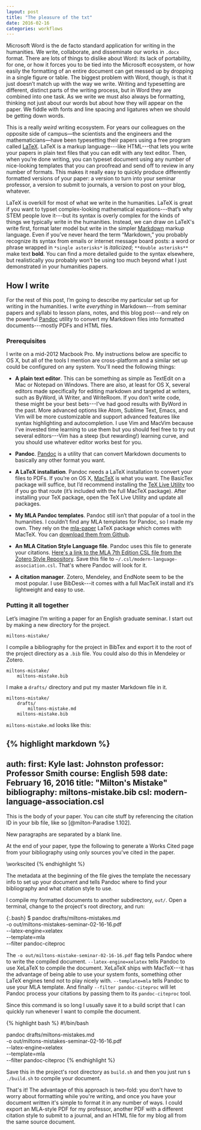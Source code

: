 ```yaml
---
layout: post
title: "The pleasure of the txt"
date: 2016-02-16
categories: workflows
---
```


Microsoft Word is the de facto standard application for writing in the humanities. We write, collaborate, and disseminate our works in `.docx` format. There are lots of things to dislike about Word: its lack of portability, for one, or how it forces you to be tied into the Microsoft ecosystem, or how easily the formatting of an entire document can get messed up by dropping in a single figure or table. The biggest problem with Word, though, is that it just doesn’t match up with the way we write. Writing and typesetting are different, distinct parts of the writing process, but in Word they are combined into one task. As we write we must also always be formatting, thinking not just about our words but about how they will appear on the paper. We fiddle with fonts and line spacing and ligatures when we should be getting down words.

This is a really *weird* writing ecosystem. For years our colleagues on the opposite side of campus&mdash;the scientists and the engineers and the mathematicians&mdash;have been typesetting their papers using a free program called [LaTeX](https://en.wikipedia.org/wiki/LaTeX). LaTeX is a markup language---like HTML---that lets you write your papers in plain text files that you can edit with any text editor. Then, when you’re done writing, you can typeset document using any number of nice-looking templates that you can proofread and send off to review in any number of formats. This makes it really easy to quickly produce differently formatted versions of your paper: a version to turn into your seminar professor, a version to submit to journals, a version to post on your blog, whatever.

LaTeX is overkill for most of what we write in the humanities. LaTeX is great if you want to typset complex-looking mathematical equations---that’s why  STEM people love it---but its syntax is overly complex for the kinds of things we typically write in the humanities. Instead, we can draw on LaTeX's write first, format later model but write in the simpler [Markdown](https://daringfireball.net/projects/markdown/syntax) markup language. Even if you’ve never heard the term “Markdown,” you probably recognize its syntax from emails or internet message board posts: a word or phrase wrapped in `*single asterisks*` is *italicized*; `**double asterisks**` make text **bold**. You can find a more detailed guide to the syntax elsewhere, but realistically you probably won’t be using too much beyond what I just demonstrated in your humanities papers.

## How I write

For the rest of this post, I’m going to describe my particular set up for writing in the humanities. I write *everything* in Markdown---from seminar papers and syllabi to lesson plans, notes, and this blog post---and rely on the powerful [Pandoc](https://pandoc.org) utility to convert my Markdown files into formatted documents---mostly PDFs and HTML files.

### Prerequisites

I write on a mid-2012 Macbook Pro. My instructions below are specific to OS X, but all of the tools I mention are cross-platform and a similar set up could be configured on any system. You'll need the following things:

* **A plain text editor**. This can be something as simple as TextEdit on a Mac or Notepad on Windows. There are also, at least for OS X, several editors made specifically for editing markdown and targeted at writers, such as ByWord, iA Writer, and WriteRoom. If you don’t write code, these might be your best bets---I’ve had good results with ByWord in the past. More advanced options like Atom, Sublime Text, Emacs, and Vim will be more customizable and support advanced features like syntax highlighting and autocompletion.  I use Vim and MacVim because I've invested time learning to use them but you should feel free to try out several editors---Vim has a steep (but rewarding!) learning curve, and you should use whatever editor works best for you.

* **Pandoc**. [Pandoc](https://pandoc.org) is a utility that can convert Markdown documents to basically any other format you want. 

* **A LaTeX installation**. Pandoc needs a LaTeX installation to convert your files to PDFs. If you’re on OS X, [MacTeX](https://tug.org/mactex/) is what you want. The BasicTex package will suffice, but I’d recommend installing the [TeX Live Utility](https://amaxwell.github.io/tlutility/) too if you go that route (it’s included with the full MacTeX package). After installing your TeX package, open the TeX Live Utility and update all packages.

* **My MLA Pandoc templates**. Pandoc still isn’t that popular of a tool in the humanities. I couldn’t find any MLA templates for Pandoc, so I made my own. They rely on the [mla-paper](https://www.ctan.org/pkg/mla-paper) LaTeX package which comes with MacTeX. You can [download them from Github](https://github.com/kylerjohnston/pandoc-templates).

* **An MLA Citation Style Language file**. Pandoc uses this file to generate your citations. [Here's a link to the MLA 7th Edition CSL file from the Zotero Style Repository](https://www.zotero.org/styles/modern-language-association). Save this file to `~/.csl/modern-language-association.csl`. That's where Pandoc will look for it.

* **A citation manager**. Zotero, Mendeley, and EndNote seem to be the most popular. I use BibDesk---it comes with a full MacTeX install and it’s lightweight and easy to use.

### Putting it all together

Let’s imagine I’m writing a paper for an English graduate seminar. I start out by making a new directory for the project. 

    miltons-mistake/

I compile a bibliography for the project in BibTex and export it to the root of the project directory as a `.bib` file. You could also do this in Mendeley or Zotero.

    miltons-mistake/
        miltons-mistake.bib

I make a `drafts/` directory and put my master Markdown file in it.

    miltons-mistake/
        drafts/
            miltons-mistake.md
        miltons-mistake.bib

`miltons-mistake.md` looks like this:

{% highlight markdown %}
---
auth:
first: Kyle
last: Johnston
professor: Professor Smith
course: English 598
date: February 16, 2016
title: "Milton's Mistake"
bibliography: miltons-mistake.bib
csl: modern-language-association.csl
---

This is the body of your paper. You can cite stuff by referencing
the citation ID in your bib file, like so [@milton-Paradise 1.102].

New paragraphs are separated by a blank line.

At the end of your paper, type the following to generate a Works
Cited page from your bibliography using only sources you've cited in
the paper.

\workscited
{% endhighlight %}

The metadata at the beginning of the file gives the template the necessary info to set up your document and tells Pandoc where to find your bibliography and what citation style to use.

I compile my formatted documents to another subdirectory, `out/`. Open a terminal, change to the project's root directory, and run:

{:.bash}
    $ pandoc drafts/miltons-mistakes.md \
      -o out/miltons-mistakes-seminar-02-16-16.pdf \
      --latex-engine=xelatex \
      --template=mla \
      --filter pandoc-citeproc

The `-o out/miltons-mistake-seminar-02-16-16.pdf` flag tells Pandoc where to write the compiled document. `--latex-engine=xelatex` tells Pandoc to use XeLaTeX to compile the document. XeLaTeX ships with MacTeX---it has the advantage of being able to use your system fonts, something other LaTeX engines tend not to play nicely with. `--template=mla` tells Pandoc to use your MLA template. And finally `--filter pandoc-citeproc` will let Pandoc process your citations by passing them to its `pandoc-citeproc` tool.

Since this command is so long I usually save it to a build script that I can quickly run whenever I want to compile the document.

{% highlight bash %}
#!/bin/bash

pandoc drafts/miltons-mistakes.md \
    -o out/miltons-mistakes-seminar-02-16-16.pdf \
    --latex-engine=xelatex \
    --template=mla \
    --filter pandoc-citeproc
{% endhighlight %}

Save this in the project's root directory as `build.sh` and then you just run `$ ./build.sh` to compile your document.

That's it! The advantage of this approach is two-fold: you don't have to worry about formatting while you're writing, and once you have your document written it's simple to format it in any number of ways. I could export an MLA-style PDF for my professor, another PDF with a different citation style to submit to a journal, and an HTML file for my blog all from the same source document.
